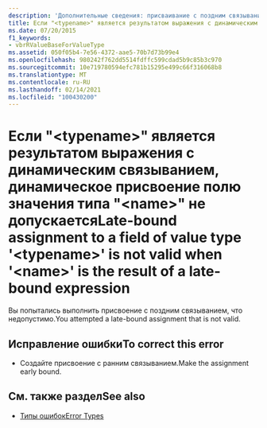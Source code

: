 ```yaml
---
description: 'Дополнительные сведения: присваивание с поздним связыванием полю типа значения "" недопустимо, <typename> Если " <name> " является результатом выражения с поздним связыванием'
title: Если "<typename>" является результатом выражения с динамическим связыванием, динамическое присвоение полю значения типа "<name>" не допускается
ms.date: 07/20/2015
f1_keywords:
- vbrRValueBaseForValueType
ms.assetid: 050f05b4-7e56-4372-aae5-70b7d73b99e4
ms.openlocfilehash: 980242f762dd5514fdffc599cdad5b9c85b3c970
ms.sourcegitcommit: 10e719780594efc781b15295e499c66f316068b8
ms.translationtype: MT
ms.contentlocale: ru-RU
ms.lasthandoff: 02/14/2021
ms.locfileid: "100430200"
---
```

# <a name="late-bound-assignment-to-a-field-of-value-type-typename-is-not-valid-when-name-is-the-result-of-a-late-bound-expression"></a><span data-ttu-id="aa41e-103">Если "\<typename>" является результатом выражения с динамическим связыванием, динамическое присвоение полю значения типа "\<name>" не допускается</span><span class="sxs-lookup"><span data-stu-id="aa41e-103">Late-bound assignment to a field of value type '\<typename>' is not valid when '\<name>' is the result of a late-bound expression</span></span>

<span data-ttu-id="aa41e-104">Вы попытались выполнить присвоение с поздним связыванием, что недопустимо.</span><span class="sxs-lookup"><span data-stu-id="aa41e-104">You attempted a late-bound assignment that is not valid.</span></span>  
  
## <a name="to-correct-this-error"></a><span data-ttu-id="aa41e-105">Исправление ошибки</span><span class="sxs-lookup"><span data-stu-id="aa41e-105">To correct this error</span></span>  
  
- <span data-ttu-id="aa41e-106">Создайте присвоение с ранним связыванием.</span><span class="sxs-lookup"><span data-stu-id="aa41e-106">Make the assignment early bound.</span></span>  
  
## <a name="see-also"></a><span data-ttu-id="aa41e-107">См. также раздел</span><span class="sxs-lookup"><span data-stu-id="aa41e-107">See also</span></span>

- [<span data-ttu-id="aa41e-108">Типы ошибок</span><span class="sxs-lookup"><span data-stu-id="aa41e-108">Error Types</span></span>](../programming-guide/language-features/error-types.md)
